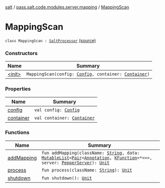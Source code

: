 [salt](../../index.md) / [pass.salt.code.modules.server.mapping](../index.md) / [MappingScan](./index.md)

# MappingScan

`class MappingScan : `[`SaltProcessor`](../../pass.salt.code.modules/-salt-processor/index.md) [(source)](https://github.com/kurbaniec-tgm/salt/tree/master/code/modules/server/mapping/MappingScan.kt#L12)

### Constructors

| Name | Summary |
|---|---|
| [&lt;init&gt;](-init-.md) | `MappingScan(config: `[`Config`](../../pass.salt.code.loader.config/-config/index.md)`, container: `[`Container`](../../pass.salt.code.container/-container/index.md)`)` |

### Properties

| Name | Summary |
|---|---|
| [config](config.md) | `val config: `[`Config`](../../pass.salt.code.loader.config/-config/index.md) |
| [container](container.md) | `val container: `[`Container`](../../pass.salt.code.container/-container/index.md) |

### Functions

| Name | Summary |
|---|---|
| [addMapping](add-mapping.md) | `fun addMapping(className: `[`String`](https://kotlinlang.org/api/latest/jvm/stdlib/kotlin/-string/index.html)`, data: `[`MutableList`](https://kotlinlang.org/api/latest/jvm/stdlib/kotlin.collections/-mutable-list/index.html)`<`[`Pair`](https://kotlinlang.org/api/latest/jvm/stdlib/kotlin/-pair/index.html)`<`[`Annotation`](https://kotlinlang.org/api/latest/jvm/stdlib/kotlin/-annotation/index.html)`, `[`KFunction`](https://kotlinlang.org/api/latest/jvm/stdlib/kotlin.reflect/-k-function/index.html)`<*>>>, server: `[`PepperServer`](../../pass.salt.code.modules.server/-pepper-server/index.md)`): `[`Unit`](https://kotlinlang.org/api/latest/jvm/stdlib/kotlin/-unit/index.html) |
| [process](process.md) | `fun process(className: `[`String`](https://kotlinlang.org/api/latest/jvm/stdlib/kotlin/-string/index.html)`): `[`Unit`](https://kotlinlang.org/api/latest/jvm/stdlib/kotlin/-unit/index.html) |
| [shutdown](shutdown.md) | `fun shutdown(): `[`Unit`](https://kotlinlang.org/api/latest/jvm/stdlib/kotlin/-unit/index.html) |
